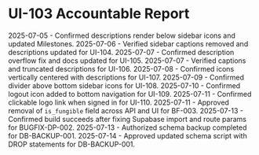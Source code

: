 # UI-103 Accountable Report

2025-07-05 - Confirmed descriptions render below sidebar icons and updated Milestones.
2025-07-06 - Verified sidebar captions removed and descriptions updated for UI-104.
2025-07-07 - Confirmed description overflow fix and docs updated for UI-105.
2025-07-07 - Verified captions and truncated descriptions for UI-106.
2025-07-08 - Confirmed icons vertically centered with descriptions for UI-107.
2025-07-09 - Confirmed divider above bottom sidebar icons for UI-108.
2025-07-10 - Confirmed logout icon added to bottom navigation for UI-109.
2025-07-11 - Confirmed clickable logo link when signed in for UI-110.
2025-07-11 - Approved removal of `is_fungible` field across API and UI for BF-003.
2025-07-13 - Confirmed build succeeds after fixing Supabase import and route params for BUGFIX-DP-002.
2025-07-13 - Authorized schema backup completed for DB-BACKUP-001.
2025-07-14 - Approved updated schema script with DROP statements for DB-BACKUP-001.
